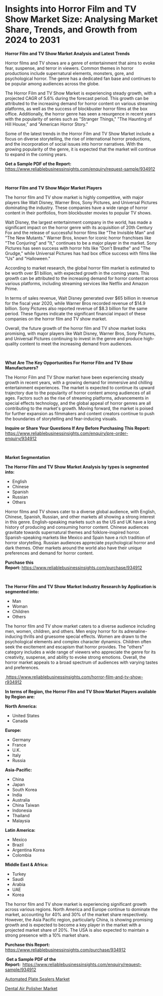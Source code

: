 <p><h1>Insights into Horror Film and TV Show Market Size: Analysing Market Share, Trends, and Growth from 2024 to 2031</h1></p><p><strong>Horror Film and TV Show Market Analysis and Latest Trends</strong></p>
<p><p>Horror films and TV shows are a genre of entertainment that aims to evoke fear, suspense, and terror in viewers. Common themes in horror productions include supernatural elements, monsters, gore, and psychological horror. The genre has a dedicated fan base and continues to be popular among audiences across the globe.</p><p>The Horror Film and TV Show Market is experiencing steady growth, with a projected CAGR of 5.6% during the forecast period. This growth can be attributed to the increasing demand for horror content on various streaming platforms, as well as the success of blockbuster horror films at the box office. Additionally, the horror genre has seen a resurgence in recent years with the popularity of series such as "Stranger Things," "The Haunting of Hill House," and "American Horror Story."</p><p>Some of the latest trends in the Horror Film and TV Show Market include a focus on diverse storytelling, the rise of international horror productions, and the incorporation of social issues into horror narratives. With the growing popularity of the genre, it is expected that the market will continue to expand in the coming years.</p></p>
<p><strong>Get a Sample PDF of the Report:&nbsp;</strong> <a href="https://www.reliablebusinessinsights.com/enquiry/request-sample/934912">https://www.reliablebusinessinsights.com/enquiry/request-sample/934912</a></p>
<p>&nbsp;</p>
<p><strong>Horror Film and TV Show Major Market Players</strong></p>
<p><p>The horror film and TV show market is highly competitive, with major players like Walt Disney, Warner Bros, Sony Pictures, and Universal Pictures dominating the industry. These companies have a wide range of horror content in their portfolios, from blockbuster movies to popular TV shows. </p><p>Walt Disney, the largest entertainment company in the world, has made a significant impact on the horror genre with its acquisition of 20th Century Fox and the release of successful horror films like "The Invisible Man" and "The New Mutants." Warner Bros, known for iconic horror franchises like "The Conjuring" and "It," continues to be a major player in the market. Sony Pictures has seen success with horror hits like "Don't Breathe" and "The Grudge," while Universal Pictures has had box office success with films like "Us" and "Halloween."</p><p>According to market research, the global horror film market is estimated to be worth over $1 billion, with expected growth in the coming years. This growth can be attributed to the increasing demand for horror content across various platforms, including streaming services like Netflix and Amazon Prime. </p><p>In terms of sales revenue, Walt Disney generated over $65 billion in revenue for the fiscal year 2020, while Warner Bros recorded revenue of $14.9 billion. Sony Pictures also reported revenue of $8.3 billion for the same period. These figures indicate the significant financial impact of these companies on the horror film and TV show market.</p><p>Overall, the future growth of the horror film and TV show market looks promising, with major players like Walt Disney, Warner Bros, Sony Pictures, and Universal Pictures continuing to invest in the genre and produce high-quality content to meet the increasing demand from audiences.</p></p>
<p>&nbsp;</p>
<p><strong>What Are The Key Opportunities For Horror Film and TV Show Manufacturers?</strong></p>
<p><p>The Horror Film and TV Show market have been experiencing steady growth in recent years, with a growing demand for immersive and chilling entertainment experiences. The market is expected to continue its upward trajectory due to the popularity of horror content among audiences of all ages. Factors such as the rise of streaming platforms, advancements in special effects technology, and the global appeal of horror genres are all contributing to the market's growth. Moving forward, the market is poised for further expansion as filmmakers and content creators continue to push the boundaries of storytelling and fear-inducing visuals.</p></p>
<p><strong>Inquire or Share Your Questions If Any Before Purchasing This Report:</strong> <a href="https://www.reliablebusinessinsights.com/enquiry/pre-order-enquiry/934912">https://www.reliablebusinessinsights.com/enquiry/pre-order-enquiry/934912</a></p>
<p>&nbsp;</p>
<p><strong>Market Segmentation</strong></p>
<p><strong>The Horror Film and TV Show Market Analysis by types is segmented into:</strong></p>
<p><ul><li>English</li><li>Chinese</li><li>Spanish</li><li>Russian</li><li>Others</li></ul></p>
<p><p>Horror films and TV shows cater to a diverse global audience, with English, Chinese, Spanish, Russian, and other markets all showing a strong interest in this genre. English-speaking markets such as the US and UK have a long history of producing and consuming horror content. Chinese audiences gravitate towards supernatural themes and folklore-inspired horror. Spanish-speaking markets like Mexico and Spain have a rich tradition of horror storytelling. Russian audiences appreciate psychological horror and dark themes. Other markets around the world also have their unique preferences and demand for horror content.</p></p>
<p><strong>Purchase this Report:&nbsp;</strong><a href="https://www.reliablebusinessinsights.com/purchase/934912">https://www.reliablebusinessinsights.com/purchase/934912</a></p>
<p>&nbsp;</p>
<p><strong>The Horror Film and TV Show Market Industry Research by Application is segmented into:</strong></p>
<p><ul><li>Man</li><li>Woman</li><li>Children</li><li>Others</li></ul></p>
<p><p>The horror film and TV show market caters to a diverse audience including men, women, children, and others. Men enjoy horror for its adrenaline-inducing thrills and gruesome special effects. Women are drawn to the psychological elements and complex character dynamics. Children often seek the excitement and escapism that horror provides. The "others" category includes a wide range of viewers who appreciate the genre for its creativity, suspense, and ability to evoke strong emotions. Overall, the horror market appeals to a broad spectrum of audiences with varying tastes and preferences.</p></p>
<p><a href="https://www.reliablebusinessinsights.com/horror-film-and-tv-show-r934912">&nbsp;https://www.reliablebusinessinsights.com/horror-film-and-tv-show-r934912</a></p>
<p><strong>In terms of Region, the Horror Film and TV Show Market Players available by Region are:</strong></p>
<p>
    <p> <strong> North America: </strong>
        <ul>
            <li>United States</li>
            <li>Canada</li>
        </ul>
        </p> 
    <p> <strong> Europe: </strong>
        <ul>
            <li>Germany</li>
            <li>France</li>
            <li>U.K.</li>
            <li>Italy</li>
            <li>Russia</li>
        </ul>
        </p> 
    <p> <strong> Asia-Pacific: </strong>
        <ul>
            <li>China</li>
            <li>Japan</li>
            <li>South Korea</li>
            <li>India</li>
            <li>Australia</li>
            <li>China Taiwan</li>
            <li>Indonesia</li>
            <li>Thailand</li>
            <li>Malaysia</li>
        </ul>
        </p> 
    <p> <strong> Latin America: </strong>
        <ul>
            <li>Mexico</li>
            <li>Brazil</li>
            <li>Argentina Korea</li>
            <li>Colombia</li>
        </ul>
        </p> 
    <p> <strong> Middle East & Africa: </strong>
        <ul>
            <li>Turkey</li>
            <li>Saudi</li>
            <li>Arabia</li>
            <li>UAE</li>
            <li>Korea</li>
        </ul>
    </p>
    </p>
<p><p>The horror film and TV show market is experiencing significant growth across various regions. North America and Europe continue to dominate the market, accounting for 40% and 30% of the market share respectively. However, the Asia Pacific region, particularly China, is showing promising growth and is expected to become a key player in the market with a projected market share of 20%. The USA is also expected to maintain a strong presence with a 10% market share.</p></p>
<p><strong>Purchase this Report: </strong><a href="https://www.reliablebusinessinsights.com/purchase/934912">https://www.reliablebusinessinsights.com/purchase/934912</a></p>
<p>&nbsp;<strong>Get a Sample PDF of the Report:&nbsp;&nbsp;</strong><a href="https://www.reliablebusinessinsights.com/enquiry/request-sample/934912">https://www.reliablebusinessinsights.com/enquiry/request-sample/934912</a></p>
<p><strong></strong></p>
<p><p><a href="https://github.com/khayangel/Market-Research-Report-List-4/blob/main/automated-plate-sealers-market.md">Automated Plate Sealers Market</a></p><p><a href="https://view.publitas.com/reportprime-1/analyzing-dental-air-polisher-market-dynamics-and-growth-drivers-and-forecasted-for-period-from-2024-to-2031/">Dental Air Polisher Market</a></p></p>